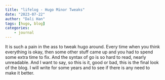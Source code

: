 ```yaml
---
title: "lifelog - Hugo Minor Tweaks"
date: "2023-07-22"
author: "Dali Han"
tags: [hugo, blog]
categories:
    - journal
---
```

It is such a pain in the ass to tweak hugo around. Every time when you think everything is okay, then some other stuff came up and you had to spend some extra time to fix. And the syntax of go is so hard to read, nearly unreadable. And I want to say, so this is it, good or bad, this is the final look of the blog. I will write for some years and to see if there is any need to make it better.